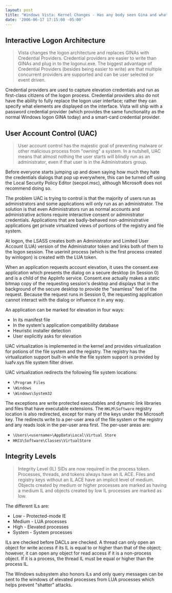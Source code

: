 ```yaml
---
layout: post
title: "Windows Vista: Kernel Changes - Has any body seen Gina and what's a UAC?"
date: '2006-06-17 17:15:00 -05:00'
---
```


## Interactive Logon Architecture

> Vista changes the logon architecture and replaces GINAs with Credential Providers. Credential providers are easier to write than GINAs and plug in to the logonui.exe. The biggest advantage of Credential Providers (besides being easier to write) are that multiple concurrent providers are supported and can be user selected or event driven.

Credential providers are used to capture elevation credentials and run as first-class citizens of the logon process. Credential providers also do not have the ability to fully replace the logon user interface; rather they can specify what elements are displayed on the interface.
Vista will ship with a password credential provider (which provides the same functionality as the normal Windows logon GINA today) and a smart-card credential provider.

## User Account Control (UAC)

> User account control has the majestic goal of preventing malware or other malicious process from "owning" a system. In a nutshell, UAC means that almost nothing the user starts will blindly run as an administrator, even if that user is in the Administrators group.

Before everyone starts jumping up and down saying how much they hate the credentials dialogs that pop up everywhere, this can be turned off using the Local Security Policy Editor (secpol.msc), although Microsoft does not recommend doing so.

The problem UAC is trying to control is that the majority of users run as administrators and some applications will only run as an administrator. The solution is that even Administrators run as normal accounts and administrative actions require interactive consent or administrator credentials. Applications that are badly-behaved non-administrative applications get private virtualized views of portions of the registry and file system.

At logon, the LSASS creates both an Administrator and Limited User Account (LUA) version of the Administrator token and links both of them to the logon session. The userinit process (which is the first process created by winlogon) is created with the LUA token.

When an application requests account elevation, it uses the consent.exe application which presents the dialog on a secure desktop (in Session 0) and is a child of the AppInfo service. Consent.exe actually makes a static bitmap copy of the requesting session's desktop and displays that in the background of the secure desktop to provide the "seamless" feel of the request. Because the request runs in Session 0, the requesting application cannot interact with the dialog or influence it in any way.

An application can be marked for elevation in four ways:

* In its manifest file
* In the system's application compatibility database
* Heuristic installer detection
* User explicitly asks for elevation

UAC virtualization is implemented in the kernel and provides virtualization for potions of the file system and the registry. The registry has the virtualization support built-in while the file system support is provided by luafv.sys file system filter driver.

UAC virtualization redirects the following file system locations:

* `\Program Files` 
* `\Windows` 
* `\Windows\System32`

The exceptions are write protected executables and dynamic link libraries and files that have executable extensions.
The `HKLM\Software` registry location is also redirected, except for many of the keys under the Microsoft key.
The redirects write to a per-user area of the file system or the registry and any reads look in the per-user area first. The per-user areas are:

* `\Users\<username>\AppData\Local\Virtual Store` 
* `HKCU\Software\Classes\VirtualStore`

## Integrity Levels
> Integrity Level (IL) SIDs are now required in the process token. Processes, threads, and tokens always have an IL ACE. Files and registry keys without an IL ACE have an implicit level of medium. Objects created by medium or higher processes are marked as having a medium IL and objects created by low IL processes are marked as low.

The different ILs are:

* Low - Protected-mode IE
* Medium - LUA processes
* High - Elevated processes
* System - System processes

ILs are checked before DACLs are checked. A thread can only open an object for write access if its IL is equal to or higher than that of the object; however, it can open any object for read access if it is a non-process object. If it is a process, the thread IL must be equal or higher than the process IL.

The Windows subsystem also honors ILs and only query messages can be sent to the windows of elevated processes from LUA processes which helps prevent "shatter" attacks.
